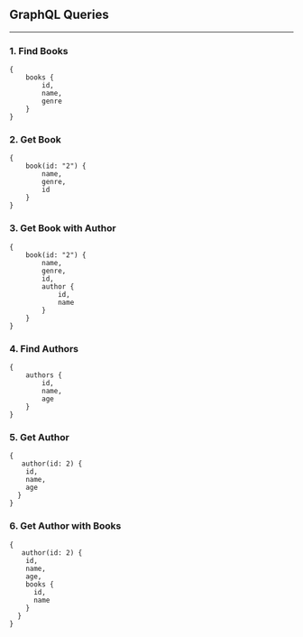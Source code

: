 ## GraphQL Queries
------------

### 1. Find Books

```
{
    books {
        id,
        name,
        genre
    }
}

```

### 2. Get Book

```
{
    book(id: "2") {
        name,
        genre,
        id
    }
}

```

### 3. Get Book with Author

```
{
    book(id: "2") {
        name,
        genre,
        id,
        author {
            id,
            name
        }
    }
}
```

### 4. Find Authors

```
{
    authors {
        id,
        name,
        age
    }
}

```

### 5. Get Author
```
{
   author(id: 2) {
    id,
    name,
    age
  }
}
```

### 6. Get Author with Books

```
{
   author(id: 2) {
    id,
    name,
    age,
    books {
      id,
      name
    }
  }
}
```
